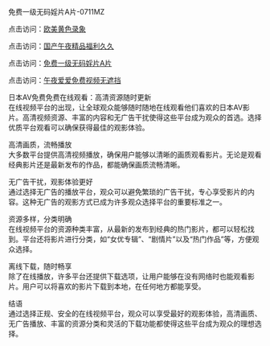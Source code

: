 免费一级无码婬片A片-0711MZ  

点击访问：<a href="https://heiliaoxqkkct.pages.dev">欧美黄色录象</a>  

点击访问：<a href="https://heiliaoxwd5i8.pages.dev">国产午夜精品福利久久</a>  

点击访问：<a href="https://heiliaoow5kzm.pages.dev">免费一级无码婬片A片</a>  

点击访问：<a href="https://heiliaozj3tjd.pages.dev">午夜爱爱免费视频无遮挡</a>  

日本AV免费免费在线观看：高清资源随时更新  
在线视频平台的出现，让全球观众能够随时随地在线观看他们喜欢的日本AV影片。高清视频资源、丰富的内容和无广告干扰使得这些平台成为观众的首选。选择优质平台观看可以确保获得最佳的观影体验。  

高清画质，流畅播放  
大多数平台提供高清视频播放，确保用户能够以清晰的画质观看影片。无论是观看经典影片还是最新发布的作品，都能确保画质流畅清晰。  

无广告干扰，观影体验更好  
通过选择无广告的播放平台，观众可以避免繁琐的广告干扰，专心享受影片的内容。这种无广告的观影方式已成为许多观众选择平台的重要标准之一。  

资源多样，分类明确  
在线视频平台的资源种类丰富，从最新的发布到经典的热门影片，都可以轻松找到。平台还将影片进行分类，如“女优专辑”、“剧情片”以及“热门作品”等，方便观众选择。  

离线下载，随时畅享  
除了在线播放，许多平台还提供下载选项，让用户能够在没有网络时也能观看影片。用户可以将喜欢的影片下载到本地，在任何地方都能享受。  


结语  
通过选择正规、安全的在线视频平台，观众可以享受最好的观影体验，高清画质、无广告播放、丰富的资源分类和灵活的下载功能都使得这些平台成为观众的理想选择。  

<span style="display:none;">[Canonical link](https://github.com/ron676577/javrb15 )</span>

